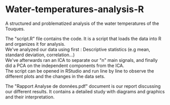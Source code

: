 # Water-temperatures-analysis-R
A structured and problematized analysis of the water temperatures of the Touques.

The "script.R" file contains the code. It is a script that loads the data into R and organizes it for analysis. <br>
We've analyzed our data using first : Descriptive statistics (e.g  mean, standard deviation, correlation...) <br>
We've afterwards ran an ICA to separate our "n" main signals, and finally did a PCA on the independent components from the ICA. <br>
The script can be opened in RStudio and run line by line to observe the different plots and the changes in the data sets. <br>

The "Rapport Analyse de données.pdf" document is our report discussing our different results. It contains a detailed study with diagrams and graphics and their interpretation.
